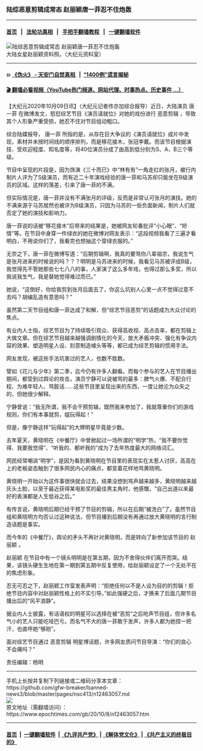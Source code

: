 ### 陆综恶意剪辑成常态 赵丽颖唐一菲忍不住炮轰
------------------------

#### [首页](https://github.com/gfw-breaker/banned-news3/blob/master/README.md) &nbsp;&nbsp;|&nbsp;&nbsp; [法轮功真相](https://github.com/begood0513/basic/blob/master/README.md)  &nbsp;&nbsp;|&nbsp;&nbsp; [手把手翻墙教程](https://github.com/gfw-breaker/guides/wiki)  &nbsp;&nbsp;|&nbsp;&nbsp; [一键翻墙软件](https://github.com/gfw-breaker/nogfw/blob/master/README.md)  



<div><img alt="陆综恶意剪辑成常态 赵丽颖唐一菲忍不住炮轰" class="attachment-djy_600_400 size-djy_600_400 wp-post-image" src="https://i.epochtimes.com/assets/uploads/2019/01/zhaoliying-600x400.jpg"/>
<div class="caption">
 大陆女星赵丽颖资料照。（大纪元资料室）
</div></div><hr/>

#### 💥 [《伪火》 - 天安门自焚真相 ](http://158.247.195.190:10000/videos/blog/weihuo.html)&nbsp; |&nbsp; [“1400例”谎言揭秘  ](http://158.247.195.190:10000/videos/blog/jiexi1400.html)

#### [ 🎬  翻墙必看视频（YouTube热门频道、网站代理、时事热点、历史事件 ...）](https://github.com/gfw-breaker/links/blob/master/banned.md)

<div><p>
 【大纪元2020年10月09日讯】（大纪元记者佟亦加综合报导）近日，大陆演员
 <ok href="https://www.epochtimes.com/gb/tag/%E5%94%90%E4%B8%80%E8%8F%B2.html">
  唐一菲
 </ok>
 在微博发文，怒怼综艺节目《演员请就位》对她的戏份进行
 <ok href="https://www.epochtimes.com/gb/tag/%E6%81%B6%E6%84%8F%E5%89%AA%E8%BE%91.html">
  恶意剪辑
 </ok>
 ，导致其个人形象严重受损，她忍不住对节目组动粗口。
</p>
<p>
 综合陆媒报导，
 <ok href="https://www.epochtimes.com/gb/tag/%E5%94%90%E4%B8%80%E8%8F%B2.html">
  唐一菲
 </ok>
 所指的是，从存在巨大争议的《演员请就位》成片中发现，素材并未按时间线的顺序排列，而是移花接木，张冠李戴。而该节目根据演技、受欢迎程度、知名度等，将40位演员分成了由高到低分别为S、A、B三个等级。
</p>
<p>
 节目中呈现的片段是，因为饰演《三十而已》中“林有有”一角走红的张月，被行内制片人评为了S级演员，而有近二十年演戏经验的唐一菲和马苏却只能坐在B级演员的区域。这样的落差，引来了唐一菲的不满。
</p>
<p>
 但实际情况是，唐一菲并没有不满张月的评级，反而是非常认可张月的演技。她的不满来源于马苏居然也被评为B级演员，只因为马苏的一些负面新闻，制片人们就否定了她的演技和影响力。
</p>
<p>
 唐一菲说的话被“移花接木”后带来的结果是，她被网友轮番批评“小心眼”、“矫情”等。在节目中身穿一件绿衣的她在微博对网友表示：“这段视频我看了三遍才看明白，不用说你们了，我看完也想抽这个穿绿衣服的。”
</p>
<p>
 无奈之下，唐一菲在微博写道：“后期剪辑啊，我真的要骂你八辈祖宗，我说生气是张月进来的时候说的吗？？？明明是马苏进来的时候，我看见马苏被评成B级，我觉得先不管她那些七七八八的事，人家演了这么多年戏，也得过那么多奖，所以我说我生气，我是替她觉得难过而已。”
</p>
<p>
 她说，“这倒好，你给我剪到张月后面去了，你这么坑别人心里一点不觉得过意不去吗？胡编乱造有意思吗？”
</p>
<p>
 虽然第二天节目组和唐一菲达成了和解，但“综艺节目恶剪”的话题成为大众讨论的焦点。
</p>
<p>
 有业内人士指，综艺节目为了持续吸引观众、获得高收视、高点击率，都在剪辑上大做文章。但在综艺节目越来越强调剧情化的今天，放大矛盾冲突、强化有争议内容的效果、塑造明星人设、刻意制造噱头等等，都已成为综艺剪辑的惯用手法。
</p>
<p>
 网友发现，被这些手法坑害过的艺人，也数不胜数。
</p>
<p>
 譬如《花儿与少年》第二季，迄今仍有许多人翻看。而每个参与的艺人在节目播出期间，都受到过舆论的攻击，演员宁静可以说被骂的最多：脾气火爆、不配合行程、为难年轻人、骂脏话……这些节目里呈现出来的东西，一度让她沦为众矢之的，但她很少解释。
</p>
<p>
 宁静曾说：“我无所谓，我不会干预剪辑，既然我来参加了，我就尊重你们的游戏规则，你们有本事就剪，姐玩得起！”
</p>
<p>
 但是，像宁静这样“玩得起”的大牌明星毕竟是少数。
</p>
<p>
 去年夏天，黄晓明在《中餐厅》中曾掀起过一场所谓的“明学”热，“我不要你觉得、我要我觉得”、“听我的、都听我的”成为了去年热度最大的网络词汇。
</p>
<p>
 网民经常嘲讽“明学”，是因为看到黄晓明在节目里的表现实在太惹人讨厌，高高在上的老板姿态触到了很多网民内心的痛点，都变着花样地骂黄晓明。
</p>
<p>
 黄晓明一开始以为这件事很快就会过去，结果没想到骂声越来越多，黄晓明越来越灰头土脸，以至于最近获得某电影奖的最佳男主角时，他感慨，“自己出道以来最好的表演都是人生低谷之后。”
</p>
<p>
 有传言说，黄晓明后期已经干预了节目的剪辑，所以在后期“被洗白”了。虽然节目组和黄晓明方均否认过这种说法，但节目播到后期没有再通过放大黄晓明的言行制造话题是事实。
</p>
<p>
 而今年的《中餐厅》，舆论的矛头不再针对黄晓明，而是转向了新参加该节目的
 <ok href="https://www.epochtimes.com/gb/tag/%E8%B5%B5%E4%B8%BD%E9%A2%96.html">
  赵丽颖
 </ok>
 。
</p>
<p>
 <ok href="https://www.epochtimes.com/gb/tag/%E8%B5%B5%E4%B8%BD%E9%A2%96.html">
  赵丽颖
 </ok>
 在节目中有一个镜头明明是在第五期，因为不舍得伙伴们离开而哭。结果，该镜头硬生生地在第一期到第五期中反复使用，给赵丽颖设定了一个无处不在的焦虑形象。
</p>
<p>
 忍无可忍之下，赵丽颖工作室发表声明：“拒绝任何以不是人设为目的的剪辑！拒绝节目内容中对赵丽颖性格上的不实引导。”如此强硬之后，才换来了后面几期节目播出后的“风平浪静”。
</p>
<p>
 据业内人士披露，有话语权的明星可以选择在被“恶剪”之后呛声节目组，但许多名气小的艺人只能吃哑巴亏。而名气不大的唐一菲敢于发声，许多人都为她捏一把汗，也直呼她“够刚”。
</p>
<p>
 面对综艺节目通过
 <ok href="https://www.epochtimes.com/gb/tag/%E6%81%B6%E6%84%8F%E5%89%AA%E8%BE%91.html">
  恶意剪辑
 </ok>
 明星博话题，许多网友质问节目导演：“你们的良心不会痛吗？”
</p>
<p>
 责任编辑：杨明
</p>
</div>
<hr/>
手机上长按并复制下列链接或二维码分享本文章：<br/>
https://github.com/gfw-breaker/banned-news3/blob/master/pages/nsc413/n12463057.md <br/>
<a href='https://github.com/gfw-breaker/banned-news3/blob/master/pages/nsc413/n12463057.md'><img src='https://github.com/gfw-breaker/banned-news3/blob/master/pages/nsc413/n12463057.md.png'/></a> <br/>
原文地址（需翻墙访问）：https://www.epochtimes.com/gb/20/10/8/n12463057.htm


------------------------
#### [首页](https://github.com/gfw-breaker/banned-news3/blob/master/README.md) &nbsp;|&nbsp; [一键翻墙软件](https://github.com/gfw-breaker/nogfw/blob/master/README.md) &nbsp;| [《九评共产党》](https://github.com/gfw-breaker/9ping.md/blob/master/README.md#九评之一评共产党是什么) | [《解体党文化》](https://github.com/gfw-breaker/jtdwh.md/blob/master/README.md) | [《共产主义的终极目的》](https://github.com/gfw-breaker/gczydzjmd.md/blob/master/README.md)


<img src='http://gfw-breaker.win/banned-news3/pages/nsc413/n12463057.md' width='0px' height='0px'/>